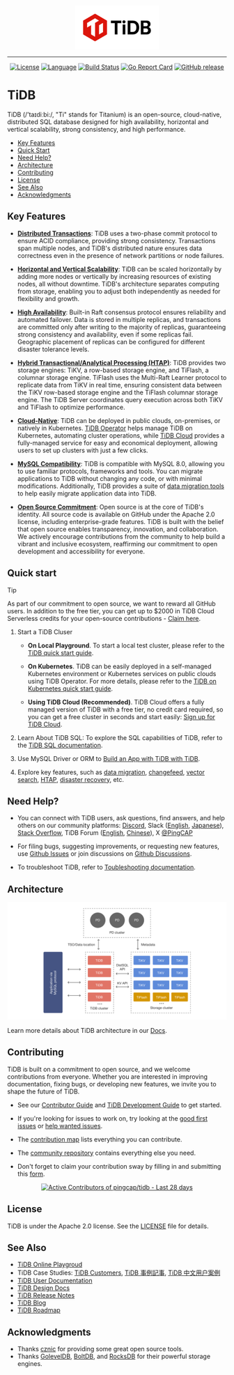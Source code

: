 <div align="center">
<a href='https://www.pingcap.com/?utm_source=github&utm_medium=tidb'>
<img src="docs/tidb-logo.png" alt="TiDB, a distributed SQL database" height=100></img>
</a>

---

[![License](https://img.shields.io/badge/License-Apache_2.0-blue.svg)](https://github.com/pingcap/tidb/blob/master/LICENSE)
[![Language](https://img.shields.io/badge/Language-Go-blue.svg)](https://golang.org/)
[![Build Status](https://prow.tidb.net/badge.svg?jobs=pingcap/tidb/merged_build)](https://prow.tidb.net/?repo=pingcap%2Ftidb&type=postsubmit&job=pingcap%2Ftidb%2Fmerged_build)
[![Go Report Card](https://goreportcard.com/badge/github.com/pingcap/tidb)](https://goreportcard.com/report/github.com/pingcap/tidb)
[![GitHub release](https://img.shields.io/github/tag/pingcap/tidb.svg?label=release)](https://github.com/pingcap/tidb/releases)
</div>

# TiDB

TiDB (/’taɪdiːbi:/, "Ti" stands for Titanium) is an open-source, cloud-native, distributed SQL database designed for high availability, horizontal and vertical scalability, strong consistency, and high performance.

- [Key Features](#key-features)
- [Quick Start](#quick-start)
- [Need Help?](#need-help)
- [Architecture](#architecture)
- [Contributing](#contributing)
- [License](#license)
- [See Also](#see-also)
- [Acknowledgments](#acknowledgments)

## Key Features

- **[Distributed Transactions](https://www.pingcap.com/blog/distributed-transactions-tidb?utm_source=github&utm_medium=tidb)**: TiDB uses a two-phase commit protocol to ensure ACID compliance, providing strong consistency. Transactions span multiple nodes, and TiDB's distributed nature ensures data correctness even in the presence of network partitions or node failures.

- **[Horizontal and Vertical Scalability](https://docs.pingcap.com/tidb/stable/scale-tidb-using-tiup?utm_source=github&utm_medium=tidb)**: TiDB can be scaled horizontally by adding more nodes or vertically by increasing resources of existing nodes, all without downtime. TiDB's architecture separates computing from storage, enabling you to adjust both independently as needed for flexibility and  growth.

- **[High Availability](https://docs.pingcap.com/tidbcloud/high-availability-with-multi-az?utm_source=github&utm_medium=tidb)**: Built-in Raft consensus protocol ensures reliability and automated failover. Data is stored in multiple replicas, and transactions are committed only after writing to the majority of replicas, guaranteeing strong consistency and availability, even if some replicas fail. Geographic placement of replicas can be configured for different disaster tolerance levels.

- **[Hybrid Transactional/Analytical Processing (HTAP)](https://www.pingcap.com/blog/htap-demystified-defining-modern-data-architecture-tidb?utm_source=github&utm_medium=tidb)**: TiDB provides two storage engines: TiKV, a row-based storage engine, and TiFlash, a columnar storage engine. TiFlash uses the Multi-Raft Learner protocol to replicate data from TiKV in real time, ensuring consistent data between the TiKV row-based storage engine and the TiFlash columnar storage engine. The TiDB Server coordinates query execution across both TiKV and TiFlash to optimize performance.

- **[Cloud-Native](https://www.pingcap.com/cloud-native?utm_source=github&utm_medium=tidb)**: TiDB can be deployed in public clouds, on-premises, or natively in Kubernetes. [TiDB Operator](https://docs.pingcap.com/tidb-in-kubernetes/stable/tidb-operator-overview/?utm_source=github&utm_medium=tidb) helps manage TiDB on Kubernetes, automating cluster operations, while [TiDB Cloud](https://tidbcloud.com/?utm_source=github&utm_medium=tidb) provides a fully-managed service for easy and economical deployment, allowing users to set up clusters with just a few clicks.

- **[MySQL Compatibility](https://docs.pingcap.com/tidb/stable/mysql-compatibility?utm_source=github&utm_medium=tidb)**: TiDB is compatible with MySQL 8.0, allowing you to use familiar protocols, frameworks and tools. You can migrate applications to TiDB without changing any code, or with minimal modifications. Additionally, TiDB provides a suite of [data migration tools](https://docs.pingcap.com/tidb/stable/ecosystem-tool-user-guide?utm_source=github&utm_medium=tidb) to help easily migrate application data into TiDB.

- **[Open Source Commitment](https://www.pingcap.com/blog/open-source-is-in-our-dna-reaffirming-tidb-commitment?utm_source=github&utm_medium=tidb)**: Open source is at the core of TiDB's identity. All source code is available on GitHub under the Apache 2.0 license, including enterprise-grade features. TiDB is built with the belief that open source enables transparency, innovation, and collaboration. We actively encourage contributions from the community to help build a vibrant and inclusive ecosystem, reaffirming our commitment to open development and accessibility for everyone.

## Quick start

> [!Tip]  
> As part of our commitment to open source, we want to reward all GitHub users. In addition to the free tier, you can get up to $2000 in TiDB Cloud Serverless credits for your open-source contributions - [Claim here](https://ossinsight.io/open-source-heroes/?utm_source=ossinsight&utm_medium=referral&utm_campaign=plg_OSScontribution_credit_05).

1. Start a TiDB Cluser

    - **On Local Playground**. To start a local test cluster, please refer to the [TiDB quick start guide](https://docs.pingcap.com/tidb/stable/quick-start-with-tidb#deploy-a-local-test-cluster?utm_source=github&utm_medium=tidb).

    - **On Kubernetes**. TiDB can be easily deployed in a self-managed Kubernetes environment or Kubernetes services on public clouds using TiDB Operator. For more details, please refer to the [TiDB on Kubernetes quick start guide](https://docs.pingcap.com/tidb-in-kubernetes/stable/get-started?utm_source=github&utm_medium=tidb).

    - **Using TiDB Cloud (Recommended)**. TiDB Cloud offers a fully managed version of TiDB with a free tier, no credit card required, so you can get a free cluster in seconds and start easily: [Sign up for TiDB Cloud](https://tidbcloud.com/free-trial?utm_source=github&utm_medium=tidb).

2. Learn About TiDB SQL: To explore the SQL capabilities of TiDB, refer to the [TiDB SQL documentation](https://docs.pingcap.com/tidb/stable/sql-statement-overview?utm_source=github&utm_medium=tidb).

3. Use MySQL Driver or ORM to [Build an App with TiDB with TiDB](https://docs.pingcap.com/tidbcloud/dev-guide-overview?utm_source=github&utm_medium=tidb).

4. Explore key features, such as [data migration](https://docs.pingcap.com/tidbcloud/tidb-cloud-migration-overview?utm_source=github&utm_medium=tidb), [changefeed](https://docs.pingcap.com/tidbcloud/changefeed-overview?utm_source=github&utm_medium=tidb), [vector search](https://docs.pingcap.com/tidbcloud/vector-search-overview?utm_source=github&utm_medium=tidb), [HTAP](https://docs.pingcap.com/tidbcloud/vector-search-overview?utm_source=github&utm_medium=tidb), [disaster recovery](https://docs.pingcap.com/tidb/stable/dr-solution-introduction?utm_source=github&utm_medium=tidb), etc.


## Need Help?

- You can connect with TiDB users, ask questions, find answers, and help others on our community platforms: [Discord](https://discord.gg/KVRZBR2DrG?utm_source=github), Slack ([English](https://slack.tidb.io/invite?team=tidb-community&channel=everyone&ref=pingcap-tidb), [Japanese](https://slack.tidb.io/invite?team=tidb-community&channel=tidb-japan&ref=github-tidb)), [Stack Overflow](https://stackoverflow.com/questions/tagged/tidb), TiDB Forum ([English](https://ask.pingcap.com/), [Chinese](https://asktug.com)), X [@PingCAP](https://twitter.com/PingCAP)

- For filing bugs, suggesting improvements, or requesting new features, use [Github Issues](https://github.com/pingcap/tidb/issues) or join discussions on [Github Discussions](https://github.com/orgs/pingcap/discussions).

- To troubleshoot TiDB, refer to [Toubleshooting documentation](https://docs.pingcap.com/tidb/stable/tidb-troubleshooting-map?utm_source=github&utm_medium=tidb).

## Architecture

![TiDB architecture](./docs/tidb-architecture.png)

Learn more details about TiDB architecture in our [Docs](https://docs.pingcap.com/tidb/stable/tidb-architecture?utm_source=github&utm_medium=tidb).

## Contributing

TiDB is built on a commitment to open source, and we welcome contributions from everyone. Whether you are interested in improving documentation, fixing bugs, or developing new features, we invite you to shape the future of TiDB.

- See our [Contributor Guide](https://github.com/pingcap/community/blob/master/contributors/README.md#how-to-contribute) and [TiDB Development Guide](https://pingcap.github.io/tidb-dev-guide/index.html) to get started.

- If you're looking for issues to work on, try looking at the [good first issues](https://github.com/pingcap/tidb/issues?q=is%3Aopen+is%3Aissue+label%3A%22good+first+issue%22) or [help wanted issues](https://github.com/pingcap/tidb/issues?q=is%3Aopen+is%3Aissue+label%3A%22help+wanted%22).

- The [contribution map](https://github.com/pingcap/tidb-map/blob/master/maps/contribution-map.md#a-map-that-guides-what-and-how-contributors-can-contribute) lists everything you can contribute.

- The [community repository](https://github.com/pingcap/community) contains everything else you need.

- Don't forget to claim your contribution sway by filling in and submitting this [form](https://forms.pingcap.com/f/tidb-contribution-swag).


<a href="https://next.ossinsight.io/widgets/official/compose-recent-active-contributors?repo_id=41986369&limit=30" target="_blank" style="display: block" align="center">
  <picture>
    <source media="(prefers-color-scheme: dark)" srcset="https://next.ossinsight.io/widgets/official/compose-recent-active-contributors/thumbnail.png?repo_id=41986369&limit=30&image_size=auto&color_scheme=dark" width="655" height="auto">
    <img alt="Active Contributors of pingcap/tidb - Last 28 days" src="https://next.ossinsight.io/widgets/official/compose-recent-active-contributors/thumbnail.png?repo_id=41986369&limit=30&image_size=auto&color_scheme=light" width="655" height="auto">
  </picture>
</a>

## License

TiDB is under the Apache 2.0 license. See the [LICENSE](./LICENSE) file for details.

## See Also

- [TiDB Online Playgroud](https://play.tidbcloud.com/?utm_source=github&utm_medium=tidb_readme)
- TiDB Case Studies: [TiDB Customers](https://www.pingcap.com/customers/), [TiDB 事例記事](https://pingcap.co.jp/case-study/), [TiDB 中文用户案例](https://cn.pingcap.com/case/)
- [TiDB User Documentation](https://docs.pingcap.com/tidb/stable)
- [TiDB Design Docs](/docs/design)
- [TiDB Release Notes](https://docs.pingcap.com/tidb/dev/release-notes)
- [TiDB Blog](https://www.pingcap.com/blog/)
- [TiDB Roadmap](roadmap.md)

## Acknowledgments

- Thanks [cznic](https://github.com/cznic) for providing some great open source tools.
- Thanks [GolevelDB](https://github.com/syndtr/goleveldb), [BoltDB](https://github.com/boltdb/bolt), and [RocksDB](https://github.com/facebook/rocksdb) for their powerful storage engines.
